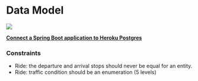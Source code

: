 # Data Model

![](https://lh5.googleusercontent.com/CJbRFys1CdjCoJXRX_G2TDuGGGaJXZEDLEbkdMMrXD17A8ZarR_o9KlGosyCkCDBE3g8HX9-9LrHa9GzouZMdL8xBIvCcSVltGtpf7Vne4UedU_Q4jIOtfogau1aFb7Kcc8ogFWw)

[**Connect a Spring Boot application to Heroku Postgres**](https://stackoverflow.com/questions/33633243/connecting-to-heroku-postgres-from-spring-boot)

### **Constraints**

* Ride: the departure and arrival stops should never be equal for an entity.
* Ride: traffic condition should be an enumeration \(5 levels\)

